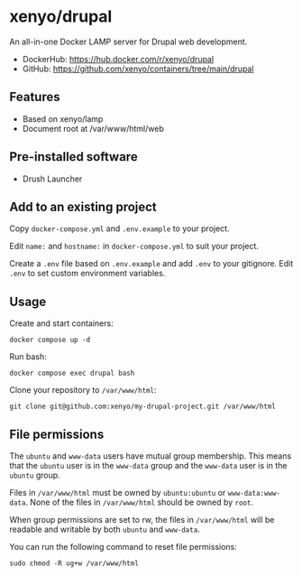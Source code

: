 # xenyo/drupal

An all-in-one Docker LAMP server for Drupal web development.

- DockerHub: https://hub.docker.com/r/xenyo/drupal
- GitHub: https://github.com/xenyo/containers/tree/main/drupal

## Features

- Based on xenyo/lamp
- Document root at /var/www/html/web

## Pre-installed software

- Drush Launcher

## Add to an existing project

Copy `docker-compose.yml` and `.env.example` to your project.

Edit `name:` and `hostname:` in `docker-compose.yml` to suit your project.

Create a `.env` file based on `.env.example` and add `.env` to your gitignore.
Edit `.env` to set custom environment variables.

## Usage

Create and start containers:

```
docker compose up -d
```

Run bash:

```
docker compose exec drupal bash
```

Clone your repository to `/var/www/html`:

```
git clone git@github.com:xenyo/my-drupal-project.git /var/www/html
```

## File permissions

The `ubuntu` and `www-data` users have mutual group membership. This means that
the `ubuntu` user is in the `www-data` group and the `www-data` user is in the
`ubuntu` group.

Files in `/var/www/html` must be owned by `ubuntu:ubuntu` or
`www-data:www-data`. None of the files in `/var/www/html` should be owned by
`root`.

When group permissions are set to rw, the files in `/var/www/html` will be
readable and writable by both `ubuntu` and `www-data`.

You can run the following command to reset file permissions:

```
sudo chmod -R ug+w /var/www/html
```

